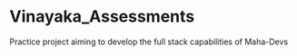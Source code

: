 # Vinayaka_Assessments
Practice project aiming to develop the full stack capabilities of Maha-Devs 
